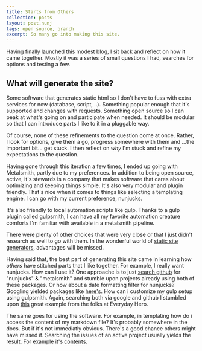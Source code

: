 ```yaml
---
title: Starts from Others
collection: posts
layout: post.nunj
tags: open source, branch
excerpt: So many go into making this site.
---
```


Having finally launched this modest blog, I sit back and reflect on how it came together.  Mostly it was a series of small questions I had, searches for options and testing a few.  

## What will generate the site?
Some software that generates static html so I don't have to fuss with extra services for now (database, script, ..). Something popular enough that it's supported and changes with requests. Something open source so I can peak at what's going on and participate when needed. It should be modular so that I can introduce parts I like to it in a pluggable way.

Of course, none of these refinements to the question come at once. Rather, I look for options, give them a go, progress somewhere with them and ...the important bit... get stuck. I then reflect on _why_ I'm stuck and refine my expectations to the question.

Having gone through this iteration a few times, I ended up going with Metalsmith, partly due to my preferences. In addition to being open source, active, it's stewards is a company that makes software that cares about optimizing and keeping things simple.  It's also very modular and plugin friendly.  That's nice when it comes to things like selecting a templating engine.  I can go with my current preference, nunjucks.

It's also friendly to local automation scripts like gulp.  Thanks to a gulp plugin called gulpsmith, I can have all my favorite automation creature comforts I'm familiar with available in a metalsmith pipeline.

There were plenty of other choices that were very close or that I just didn't research as well to go with them.  In the wonderful world of [static site generators](http://www.staticgen.com/), advantages will be missed.

Having said that, the best part of generating this site came in learning how _others_ have stitched parts that I like together. For example, I really want nunjucks. How can I use it? One approache is to just [search github](https://github.com/search) for "nunjucks" &amp;  "metalsmith" and stumble upon projects already using both of these packages.  Or how about a date formatting filter for nunjucks? Googling yielded packages like [here's](https://github.com/techmsi/nunjucks-date). How can i customize my gulp setup using gulpsmith.  Again, searching both via google and github I stumbled upon [this](https://github.com/everydayhero/oxjam-2015) great example from the folks at Everyday Hero.


The same goes for using the software. For example, in templating how do i access the content of my markdown file? It's probably somewhere in the docs. But if it's not immediatly obvious. There's a good chance others might have missed it. Searching the issues of an active project usually yields the result.  For example it's [contents](https://github.com/segmentio/metalsmith/issues/107#issuecomment-69931656).  
